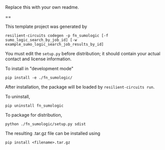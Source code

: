 Replace this with your own readme.

==

This template project was generated by

    resilient-circuits codegen -p fn_sumologic [-f sumo_logic_search_by_job_id] [-w example_sumo_logic_search_job_results_by_id]


You must edit the `setup.py` before distribution;
it should contain your actual contact and license information.

To install in "development mode"

    pip install -e ./fn_sumologic/

After installation, the package will be loaded by `resilient-circuits run`.


To uninstall,

    pip uninstall fn_sumologic


To package for distribution,

    python ./fn_sumologic/setup.py sdist

The resulting .tar.gz file can be installed using

    pip install <filename>.tar.gz
